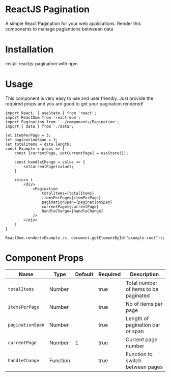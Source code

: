 ReactJS Pagination
==================
A simple React Pagination for your web applications.
Render this components to manage pagiantions betweeen data

Installation
============
install reactjs-pagination with npm

Usage
=====

This component is very easy to use and user friendly. Just provide the required props and you are good to get your pagination rendered!

```
import React, { useState } from 'react';
import ReactDom from 'react-dom';
import Pagination from '../components/Pagination';
import { data } from './data';

let itemPerPage = 3;
let paginationSpan = 3;
let totalItems = data.length;
const Example = props => {
    const [currentPage, setCurrentPage] = useState(1);

    const handleChange = value => {
        setCurrentPage(value);
    }
    
    return (
        <div>
            <Pagination 
                totalItems={totalItems}
                itemsPerPage={itemPerPage}
                paginationSpan={paginationSpan}
                currentPage={currentPage}
                handleChange={handleChange}
            />
        </div>
    )
}

ReactDom.render(<Example />, document.getElementById("example-root"));
```

Component Props
===============

Name | Type | Default | Required | Description
--- | --- | --- | --- | --- |
`totalItems` | Number | | true | Total number of items to be paginated
`itemsPerPage` | Number | | true | No of items per page
`paginationSpan` | Number | | true | Length of pagination bar or span
`currentPage` | Number | 1 | true | Current page number
`handleChange` | Function | | true | Function to switch between pages